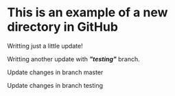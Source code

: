 # This is an example of a new directory in GitHub

Writting just a little update!  

Writting another update with ***"testing"*** branch. 

Update changes in branch master

Update changes in branch testing